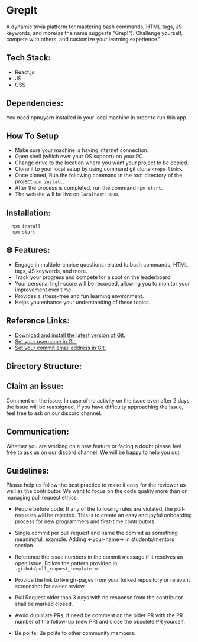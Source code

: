 # GrepIt

A dynamic trivia platform for mastering bash commands, HTML tags, JS keywords, and more(as the name suggests "Grep!"). Challenge yourself, compete with others, and customize your learning experience."

## Tech Stack:

-   React.js
-   JS
-   CSS

## Dependencies:

You need npm/yarn installed in your local machine in order to run this app.

## How To Setup

-   Make sure your machine is having internet connection.
-   Open shell (which ever your OS support) on your PC.
-   Change drive to the location where you want your project to be copied.
-   Clone it to your local setup by using command git clone `<repo link>`.
-    Once cloned, Run the following command in the root directory of the project ```npm install```.
-   After the process is completed, run the command ```npm start```.
-   The website will be live on ```localhost:3000```.


## Installation:

```bash
  npm install
  npm start
```

## 🌐 Features:

-   Engage in multiple-choice questions related to bash commands, HTML tags, JS keywords, and more.
-   Track your progress and compete for a spot on the leaderboard. 
-   Your personal high-score will be recorded, allowing you to monitor your improvement over time.
-   Provides a stress-free and fun learning environment.
-   Helps you enhance your understanding of these topics.

## Reference Links:

-   [Download and install the latest version of Git.](https://git-scm.com/downloads)
-   [Set your username in Git.](https://help.github.com/articles/setting-your-username-in-git)
-   [Set your commit email address in Git.](https://help.github.com/articles/setting-your-commit-email-address-in-git)

## Directory Structure:


## Claim an issue:

Comment on the issue. In case of no activity on the issue even after 2 days, the issue will be reassigned. If you have difficulty approaching the issue, feel free to ask on our discord channel.

## Communication:

Whether you are working on a new feature or facing a doubt please feel free to ask us on our [discord](https://discord.gg/D9999YTkS8) channel. We will be happy to help you out.

## Guidelines:

Please help us follow the best practice to make it easy for the reviewer as well as the contributor. We want to focus on the code quality more than on managing pull request ethics.

-   People before code: If any of the following rules are violated, the pull-requests will be rejected. This is to create an easy and joyful onboarding process for new programmers and first-time contributors.

-   Single commit per pull request and name the commit as something meaningful, example: Adding <-your-name-> in students/mentors section.

-   Reference the issue numbers in the commit message if it resolves an open issue. Follow the pattern provided in `.github/pull_request_template.md`

-   Provide the link to live gh-pages from your forked repository or relevant screenshot for easier review.

-   Pull Request older than 3 days with no response from the contributor shall be marked closed.

-   Avoid duplicate PRs, if need be comment on the older PR with the PR number of the follow-up (new PR) and close the obsolete PR yourself.

-   Be polite: Be polite to other community members.

